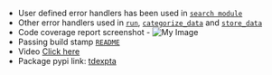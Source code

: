 - User defined error handlers has been used in [`search module`]
- Other error handlers used in [`run`], [`categorize_data`] and [`store_data`]
- Code coverage report screenshot - 
![My Image](https://raw.githubusercontent.com/sahaavi/Expense-Tracker-and-Analysis/main/tests/coverage_report.jpg)
- Passing build stamp [`README`]
- Video [Click here]
- Package pypi link: [tdexpta]

[`search module`]: https://github.com/sahaavi/Expense-Tracker-and-Analysis/blob/main/expta/analysis/search.py
[`run`]: https://github.com/sahaavi/Expense-Tracker-and-Analysis/blob/main/expta/run.py
[`categorize_data`]: https://github.com/sahaavi/Expense-Tracker-and-Analysis/blob/main/expta/data/categorize_data.py
[`store_data`]: https://github.com/sahaavi/Expense-Tracker-and-Analysis/blob/main/expta/data/store_data.py
[`README`]: https://github.com/sahaavi/Expense-Tracker-and-Analysis#readme
[Click here]: https://
[tdexpta]: https://pypi.org/project/tdexpta/